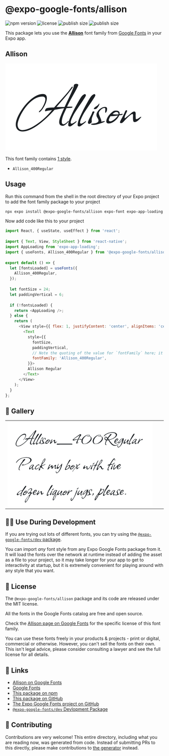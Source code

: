 # @expo-google-fonts/allison

![npm version](https://flat.badgen.net/npm/v/@expo-google-fonts/allison)
![license](https://flat.badgen.net/github/license/expo/google-fonts)
![publish size](https://flat.badgen.net/packagephobia/install/@expo-google-fonts/allison)
![publish size](https://flat.badgen.net/packagephobia/publish/@expo-google-fonts/allison)

This package lets you use the [**Allison**](https://fonts.google.com/specimen/Allison) font family from [Google Fonts](https://fonts.google.com/) in your Expo app.

## Allison

![Allison](./font-family.png)

This font family contains [1 style](#-gallery).

- `Allison_400Regular`

## Usage

Run this command from the shell in the root directory of your Expo project to add the font family package to your project
```sh
npx expo install @expo-google-fonts/allison expo-font expo-app-loading
```

Now add code like this to your project
```js
import React, { useState, useEffect } from 'react';

import { Text, View, StyleSheet } from 'react-native';
import AppLoading from 'expo-app-loading';
import { useFonts, Allison_400Regular } from '@expo-google-fonts/allison';

export default () => {
  let [fontsLoaded] = useFonts({
    Allison_400Regular,
  });

  let fontSize = 24;
  let paddingVertical = 6;

  if (!fontsLoaded) {
    return <AppLoading />;
  } else {
    return (
      <View style={{ flex: 1, justifyContent: 'center', alignItems: 'center' }}>
        <Text
          style={{
            fontSize,
            paddingVertical,
            // Note the quoting of the value for `fontFamily` here; it expects a string!
            fontFamily: 'Allison_400Regular',
          }}>
          Allison Regular
        </Text>
      </View>
    );
  }
};

```

## 🔡 Gallery


||||
|-|-|-|
|![Allison_400Regular](./Allison_400Regular.ttf.png)||||


## 👩‍💻 Use During Development

If you are trying out lots of different fonts, you can try using the [`@expo-google-fonts/dev` package](https://github.com/expo/google-fonts/tree/master/font-packages/dev#readme).

You can import *any* font style from any Expo Google Fonts package from it. It will load the fonts
over the network at runtime instead of adding the asset as a file to your project, so it may take longer
for your app to get to interactivity at startup, but it is extremely convenient
for playing around with any style that you want.

## 📖 License

The `@expo-google-fonts/allison` package and its code are released under the MIT license.

All the fonts in the Google Fonts catalog are free and open source.

Check the [Allison page on Google Fonts](https://fonts.google.com/specimen/Allison) for the specific license of this font family.

You can use these fonts freely in your products & projects - print or digital, commercial or otherwise. However, you can't sell the fonts on their own. This isn't legal advice, please consider consulting a lawyer and see the full license for all details.

## 🔗 Links

- [Allison on Google Fonts](https://fonts.google.com/specimen/Allison)
- [Google Fonts](https://fonts.google.com/)
- [This package on npm](https://www.npmjs.com/package/@expo-google-fonts/allison)
- [This package on GitHub](https://github.com/expo/google-fonts/tree/master/font-packages/allison)
- [The Expo Google Fonts project on GitHub](https://github.com/expo/google-fonts)
- [`@expo-google-fonts/dev` Devlopment Package](https://github.com/expo/google-fonts/tree/master/font-packages/dev)

## 🤝 Contributing

Contributions are very welcome! This entire directory, including what you are reading now, was generated from code. Instead of submitting PRs to this directly, please make contributions to [the generator](https://github.com/expo/google-fonts/tree/master/packages/generator) instead.
